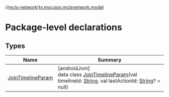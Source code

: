 //[mcls-network](../../index.md)/[tv.mycujoo.mclsnetwork.model](index.md)

# Package-level declarations

## Types

| Name | Summary |
|---|---|
| [JoinTimelineParam](-join-timeline-param/index.md) | [androidJvm]<br>data class [JoinTimelineParam](-join-timeline-param/index.md)(val timelineId: [String](https://kotlinlang.org/api/latest/jvm/stdlib/kotlin/-string/index.html), val lastActionId: [String](https://kotlinlang.org/api/latest/jvm/stdlib/kotlin/-string/index.html)? = null) |
